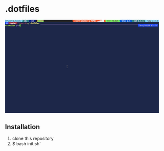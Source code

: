 # .dotfiles

![demo](https://raw.githubusercontent.com/MaxMEllon/demos/master/dotfiles/hoge.gif)

## Installation

1. clone this repository
2. $ bash init.sh`

